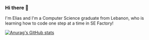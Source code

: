 ### Hi there 👋

I'm Elias and I'm a Computer Science graduate from Lebanon, who is learning how to code one step at a time in SE Factory!

[![Anurag's GitHub stats](https://github-readme-stats.vercel.app/api?username=jreichelias)](https://github.com/anuraghazra/github-readme-stats)
